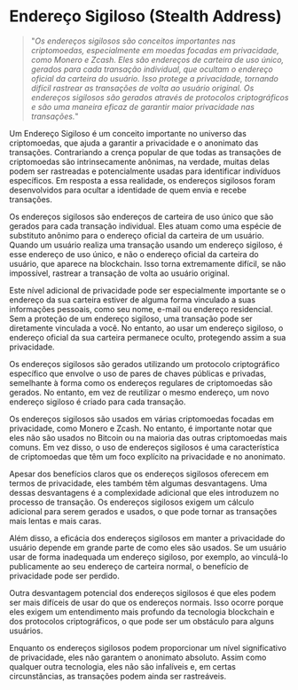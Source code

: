 # Endereço Sigiloso (Stealth Address)

>"*Os endereços sigilosos são conceitos importantes nas criptomoedas, especialmente em moedas focadas em privacidade, como Monero e Zcash. Eles são endereços de carteira de uso único, gerados para cada transação individual, que ocultam o endereço oficial da carteira do usuário. Isso protege a privacidade, tornando difícil rastrear as transações de volta ao usuário original. Os endereços sigilosos são gerados através de protocolos criptográficos e são uma maneira eficaz de garantir maior privacidade nas transações.*"

Um Endereço Sigiloso é um conceito importante no universo das criptomoedas, que ajuda a garantir a privacidade e o anonimato das transações. Contrariando a crença popular de que todas as transações de criptomoedas são intrinsecamente anônimas, na verdade, muitas delas podem ser rastreadas e potencialmente usadas para identificar indivíduos específicos. Em resposta a essa realidade, os endereços sigilosos foram desenvolvidos para ocultar a identidade de quem envia e recebe transações.

Os endereços sigilosos são endereços de carteira de uso único que são gerados para cada transação individual. Eles atuam como uma espécie de substituto anônimo para o endereço oficial da carteira de um usuário. Quando um usuário realiza uma transação usando um endereço sigiloso, é esse endereço de uso único, e não o endereço oficial da carteira do usuário, que aparece na blockchain. Isso torna extremamente difícil, se não impossível, rastrear a transação de volta ao usuário original.

Este nível adicional de privacidade pode ser especialmente importante se o endereço da sua carteira estiver de alguma forma vinculado a suas informações pessoais, como seu nome, e-mail ou endereço residencial. Sem a proteção de um endereço sigiloso, uma transação pode ser diretamente vinculada a você. No entanto, ao usar um endereço sigiloso, o endereço oficial da sua carteira permanece oculto, protegendo assim a sua privacidade.

Os endereços sigilosos são gerados utilizando um protocolo criptográfico específico que envolve o uso de pares de chaves públicas e privadas, semelhante à forma como os endereços regulares de criptomoedas são gerados. No entanto, em vez de reutilizar o mesmo endereço, um novo endereço sigiloso é criado para cada transação.

Os endereços sigilosos são usados em várias criptomoedas focadas em privacidade, como Monero e Zcash. No entanto, é importante notar que eles não são usados no Bitcoin ou na maioria das outras criptomoedas mais comuns. Em vez disso, o uso de endereços sigilosos é uma característica de criptomoedas que têm um foco explícito na privacidade e no anonimato.

Apesar dos benefícios claros que os endereços sigilosos oferecem em termos de privacidade, eles também têm algumas desvantagens. Uma dessas desvantagens é a complexidade adicional que eles introduzem no processo de transação. Os endereços sigilosos exigem um cálculo adicional para serem gerados e usados, o que pode tornar as transações mais lentas e mais caras.

Além disso, a eficácia dos endereços sigilosos em manter a privacidade do usuário depende em grande parte de como eles são usados. Se um usuário usar de forma inadequada um endereço sigiloso, por exemplo, ao vinculá-lo publicamente ao seu endereço de carteira normal, o benefício de privacidade pode ser perdido.

Outra desvantagem potencial dos endereços sigilosos é que eles podem ser mais difíceis de usar do que os endereços normais. Isso ocorre porque eles exigem um entendimento mais profundo da tecnologia blockchain e dos protocolos criptográficos, o que pode ser um obstáculo para alguns usuários.

Enquanto os endereços sigilosos podem proporcionar um nível significativo de privacidade, eles não garantem o anonimato absoluto. Assim como qualquer outra tecnologia, eles não são infalíveis e, em certas circunstâncias, as transações podem ainda ser rastreáveis.